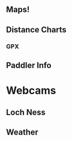 ## Maps!



## Distance Charts



### GPX


## Paddler Info


# Webcams

## Loch Ness



## Weather
